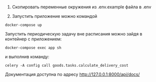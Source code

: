 1. Скопировать переменные окружения из .env.example файла в .env

2. Запустить приложение можно командой
```shell
docker-compose up
```

Запустить периодическую задачу вне расписания можно зайдя в контейнер с приложением:
```shell
docker-compose exec app sh
```
и выполнив команду:
```shell
celery -A config call goods.tasks.calculate_delivery_cost
```

Документация доступна по адресу http://127.0.0.1:8000/api/docs/
